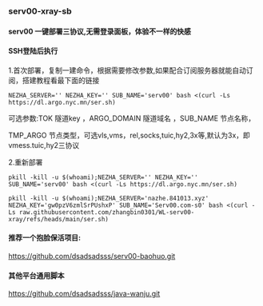 ### serv00-xray-sb

#### serv00 一键部署三协议,无需登录面板，体验不一样的快感

#### SSH登陆后执行

1.首次部署，复制一建命令，根据需要修改参数,如果配合订阅服务器就能自动订阅，搭建教程看最下面的链接
```
NEZHA_SERVER='' NEZHA_KEY='' SUB_NAME='serv00' bash <(curl -Ls https://dl.argo.nyc.mn/ser.sh)
```
可选参数:TOK 隧道key ，ARGO_DOMAIN 隧道域名 ，SUB_NAME 节点名称，

TMP_ARGO 节点类型，可选vls,vms，rel,socks,tuic,hy2,3x等,默认为3x，即vmess.tuic,hy2三协议

2.重新部署
```
pkill -kill -u $(whoami);NEZHA_SERVER='' NEZHA_KEY='' SUB_NAME='serv00' bash <(curl -Ls https://dl.argo.nyc.mn/ser.sh)
```

```
pkill -kill -u $(whoami);NEZHA_SERVER='nazhe.841013.xyz' NEZHA_KEY='gw0pzV6zmlSrPUshxP' SUB_NAME='Serv00.com-s0' bash <(curl -Ls raw.githubusercontent.com/zhangbin0301/WL-serv00-xray/refs/heads/main/ser.sh)
```

#### 推荐一个抱脸保活项目:

https://github.com/dsadsadsss/serv00-baohuo.git

#### 其他平台通用脚本

https://github.com/dsadsadsss/java-wanju.git
